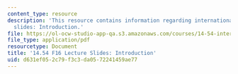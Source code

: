 ```yaml
---
content_type: resource
description: 'This resource contains information regarding international trade lecture
  slides: Introduction.'
file: https://ol-ocw-studio-app-qa.s3.amazonaws.com/courses/14-54-international-trade-fall-2016/d631ef052c79f3c3da0572241459ae77_MIT14_54F16_Lecture_1.pdf
file_type: application/pdf
resourcetype: Document
title: '14.54 F16 Lecture Slides: Introduction'
uid: d631ef05-2c79-f3c3-da05-72241459ae77
---
```

